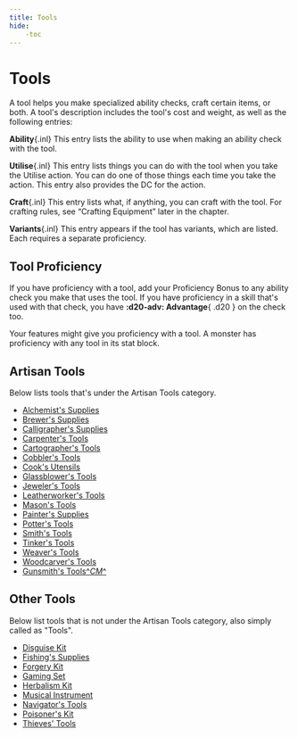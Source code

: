 ```yaml
---
title: Tools
hide:
    -toc
---
```


# Tools

A tool helps you make specialized ability checks, craft certain items, or both. A tool's description includes the tool's cost and weight, as well as the following entries:

**Ability**{.inl} This entry lists the ability to use when making an ability check with the tool.

**Utilise**{.inl} This entry lists things you can do with the tool when you take the Utilise action. You can do one of those things each time you take the action. This entry also provides the DC for the action.

**Craft**{.inl} This entry lists what, if anything, you can craft with the tool. For crafting rules, see “Crafting Equipment” later in the chapter.

**Variants**{.inl} This entry appears if the tool has variants, which are listed. Each requires a separate proficiency.

## Tool Proficiency

If you have proficiency with a tool, add your Proficiency Bonus to any ability check you make that uses the tool. If you have proficiency in a skill that's used with that check, you have **:d20-adv: Advantage**{ .d20 } on the check too.

Your features might give you proficiency with a tool. A monster has proficiency with any tool in its stat block.

## Artisan Tools

Below lists tools that's under the Artisan Tools category.

<div class="grid cards" markdown>

- [Alchemist's Supplies](artisan-tools.md#alchemists-supplies)
- [Brewer's Supplies](artisan-tools.md#brewers-supplies)
- [Calligrapher's Supplies](artisan-tools.md#calligraphers-supplies)
- [Carpenter's Tools](artisan-tools.md#carpenters-tools)
- [Cartographer's Tools](artisan-tools.md#cartographers-tools)
- [Cobbler's Tools](artisan-tools.md#cobblers-tools)
- [Cook's Utensils](artisan-tools.md#cooks-utensils)
- [Glassblower's Tools](artisan-tools.md#glassblowers-tools)
- [Jeweler's Tools](artisan-tools.md#jewelers-tools)
- [Leatherworker's Tools](artisan-tools.md#leatherworkers-tools)
- [Mason's Tools](artisan-tools.md#masons-tools)
- [Painter's Supplies](artisan-tools.md#painters-supplies)
- [Potter's Tools](artisan-tools.md#potters-tools)
- [Smith's Tools](artisan-tools.md#smiths-tools)
- [Tinker's Tools](artisan-tools.md#tinkers-tools)
- [Weaver's Tools](artisan-tools.md#weavers-tools)
- [Woodcarver's Tools](artisan-tools.md#woodcarvers-tools)
- [Gunsmith's Tools^*CM*^](artisan-tools.md#gunsmiths-tools)

</div>

## Other Tools

Below list tools that is not under the Artisan Tools category, also simply called as "Tools".

<div class="grid cards" markdown>

- [Disguise Kit](other-tools.md#disguise-kit)
- [Fishing's Supplies](other-tools.md#fishings-supplies)
- [Forgery Kit](other-tools.md#forgery-kit)
- [Gaming Set](other-tools.md#gaming-set)
- [Herbalism Kit](other-tools.md#herbalism-kit)
- [Musical Instrument](other-tools.md#musical-instrument)
- [Navigator's Tools](other-tools.md#navigators-tools)
- [Poisoner's Kit](other-tools.md#poisoners-kit)
- [Thieves' Tools](other-tools.md#thieves-tools)

</div>